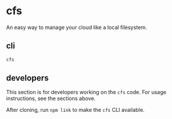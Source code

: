 # cfs

An easy way to manage your cloud like a local filesystem.

## cli

```sh
cfs
```

## developers

This section is for developers working on the `cfs` code. For usage instructions, see the sections above.

After cloning, run `npm link` to make the `cfs` CLI available.
